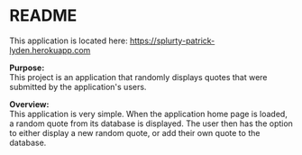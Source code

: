 # README

This application is located here: https://splurty-patrick-lyden.herokuapp.com

**Purpose:**<br>
This project is an application that randomly displays quotes that were submitted by the application's users. 

**Overview:**<br>
This application is very simple.  When the application home page is loaded, a random quote from its database is displayed.  The user then has the option to either display a new random quote, or add their own quote to the database.
